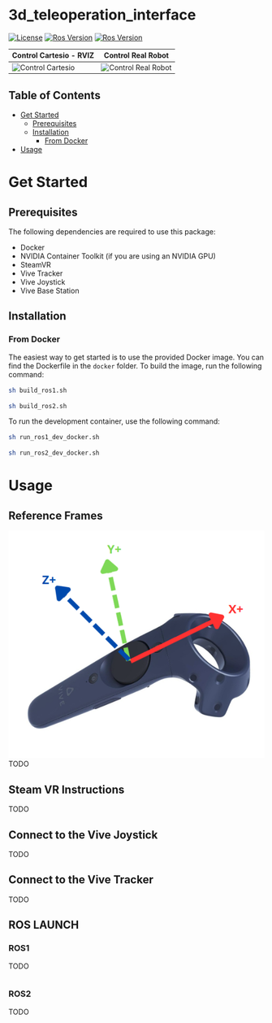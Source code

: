 # 3d_teleoperation_interface

[![License](https://img.shields.io/badge/License-BSD%203--Clause-blue.svg)](
https://opensource.org/licenses/BSD-3-Clause)
[![Ros Version](https://img.shields.io/badge/ROS1-Noetic-green)](
https://docs.ros.org/en/noetic/index.html)
[![Ros Version](https://img.shields.io/badge/ROS2-Humble-green)](
https://docs.ros.org/en/humble/index.html)

| Control Cartesio - RVIZ                                | Control Real Robot                     |
|-------------------------------------------------------|-----------------------------------------------------|
| <img src="https://github.com/hucebot/vive_controller/blob/main/images/test_rviz.gif" alt="Control Cartesio" width="400"> | <img src="https://github.com/hucebot/vive_controller/blob/main/images/test_rviz.gif" alt="Control Real Robot" width="400"> |


## Table of Contents
- [Get Started](#get-started)
  - [Prerequisites](#prerequisites)
  - [Installation](#installation)
    - [From Docker](#from-docker)
- [Usage](#usage)


# Get Started

## Prerequisites

The following dependencies are required to use this package:
- Docker
- NVIDIA Container Toolkit (if you are using an NVIDIA GPU)
- SteamVR
- Vive Tracker
- Vive Joystick
- Vive Base Station

## Installation

### From Docker
The easiest way to get started is to use the provided Docker image. You can find the Dockerfile in the `docker` folder. To build the image, run the following command:

```bash
sh build_ros1.sh
```

```bash
sh build_ros2.sh
```

To run the development container, use the following command:

```bash
sh run_ros1_dev_docker.sh
```
```bash
sh run_ros2_dev_docker.sh
```

# Usage

## Reference Frames
<img src="https://github.com/hucebot/vive_controller/blob/main/images/vive_axis.png" alt="Vive Controller Frames" width="700">
TODO

## Steam VR Instructions
TODO

## Connect to the Vive Joystick
TODO

## Connect to the Vive Tracker
TODO

## ROS LAUNCH

### ROS1
TODO
```bash

```

### ROS2
TODO
```bash

```

